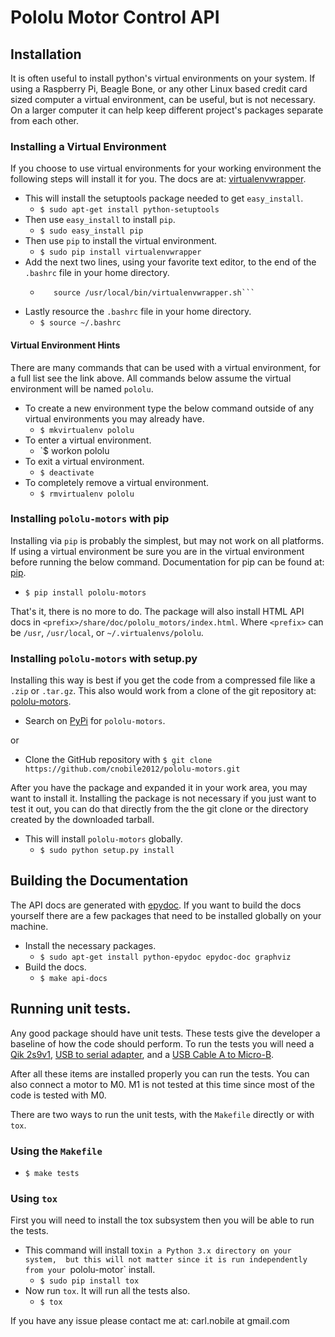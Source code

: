 # Pololu Motor Control API

## Installation

It is often useful to install python's virtual environments on your system. 
If using a Raspberry Pi, Beagle Bone, or any other Linux based credit card
sized computer a virtual environment, can be useful, but is not necessary. On 
a larger computer it can help keep different project's packages separate from 
each other.

### Installing a Virtual Environment

If you choose to use virtual environments for your working environment the 
following steps will install it for you. The docs are at: 
[virtualenvwrapper](https://virtualenvwrapper.readthedocs.org/en/latest/).

  * This will install the setuptools package needed to get `easy_install`.
    * `$ sudo apt-get install python-setuptools`
  * Then use `easy_install` to install `pip`.
    * `$ sudo easy_install pip`
  * Then use `pip` to install the virtual environment.
    * `$ sudo pip install virtualenvwrapper`
  * Add the next two lines, using your favorite text editor, to the end of the
    `.bashrc` file in your home directory. 
    * ```# Setup the Python virtual environment.
         source /usr/local/bin/virtualenvwrapper.sh```
  * Lastly resource the `.bashrc` file in your home directory.
    * `$ source ~/.bashrc`

#### Virtual Environment Hints

There are many commands that can be used with a virtual environment, for a 
full list see the link above. All commands below assume the virtual 
environment will be named `pololu`.

  * To create a new environment type the below command outside of any virtual 
    environments you may already have.
    * `$ mkvirtualenv pololu`
  * To enter a virtual environment.
    * `$ workon pololu
  * To exit a virtual environment.
    * `$ deactivate`
  * To completely remove a virtual environment.
    * `$ rmvirtualenv pololu`

### Installing `pololu-motors` with pip

Installing via `pip` is probably the simplest, but may not work on all 
platforms. If using a virtual environment be sure you are in the virtual 
environment before running the below command. Documentation for pip can be
found at: [pip](https://pip.pypa.io/en/latest/).

  * `$ pip install pololu-motors`

That's it, there is no more to do. The package will also install HTML API docs 
in `<prefix>/share/doc/pololu_motors/index.html`. Where `<prefix>` can be 
`/usr`, `/usr/local`, or `~/.virtualenvs/pololu`.

### Installing `pololu-motors` with setup.py

Installing this way is best if you get the code from a compressed file like a 
`.zip` or `.tar.gz`. This also would work from a clone of the git repository 
at: [pololu-motors](https://github.com/cnobile2012/pololu-motors).

  * Search on [PyPi](https://pypi.python.org/) for `pololu-motors`.

or

  * Clone the GitHub repository with 
    `$ git clone https://github.com/cnobile2012/pololu-motors.git`

After you have the package and expanded it in your work area, you may want to 
install it. Installing the package is not necessary if you just want to test 
it out, you can do that directly from the the git clone or the directory 
created by the downloaded tarball.

  * This will install `pololu-motors` globally.
    * `$ sudo python setup.py install`

## Building the Documentation

The API docs are generated with [epydoc](http://epydoc.sourceforge.net/). If 
you want to build the docs yourself there are a few packages that need to be 
installed globally on your machine.

  * Install the necessary packages.
    * `$ sudo apt-get install python-epydoc epydoc-doc graphviz`
  * Build the docs.
    * `$ make api-docs`

## Running unit tests.

Any good package should have unit tests. These tests give the developer a 
baseline of how the code should perform. To run the tests you will need a
[Qik 2s9v1](https://www.pololu.com/product/1110), 
[USB to serial adapter](https://www.pololu.com/product/1308), and a 
[USB Cable A to Micro-B](https://www.pololu.com/product/1938).

After all these items are installed properly you can run the tests. You can 
also connect a motor to M0. M1 is not tested at this time since most of the 
code is tested with M0.

There are two ways to run the unit tests, with the `Makefile` directly or 
with `tox`.

### Using the `Makefile`

  * `$ make tests`

### Using `tox`

First you will need to install the tox subsystem then you will be able to run 
the tests.

  * This command will install tox` in a Python 3.x directory on your system, 
    but this will not matter since it is run independently from your 
    `pololu-motor` install.
    * `$ sudo pip install tox`
  * Now run `tox`. It will run all the tests also.
    * `$ tox`


If you have any issue please contact me at: carl.nobile at gmail.com
